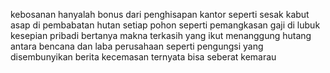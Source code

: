 kebosanan hanyalah bonus
dari penghisapan kantor
seperti sesak kabut asap 
di pembabatan hutan
setiap pohon seperti pemangkasan gaji
di lubuk kesepian pribadi bertanya makna
terkasih yang ikut menanggung hutang
antara bencana dan laba perusahaan
seperti pengungsi yang disembunyikan berita
kecemasan ternyata bisa seberat kemarau 